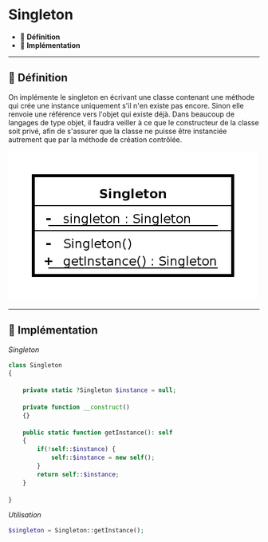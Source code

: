 # Singleton

*  🔖 **Définition**
*  🔖 **Implémentation**

___

## 📑 Définition

On implémente le singleton en écrivant une classe contenant une méthode qui crée une instance uniquement s'il n'en existe pas encore. Sinon elle renvoie une référence vers l'objet qui existe déjà. Dans beaucoup de langages de type objet, il faudra veiller à ce que le constructeur de la classe soit privé, afin de s'assurer que la classe ne puisse être instanciée autrement que par la méthode de création contrôlée.

![image](./resources/singleton.png)

___

## 📑 Implémentation

*Singleton*

```php
class Singleton
{

    private static ?Singleton $instance = null;
    
    private function __construct()
    {}
    
    public static function getInstance(): self
    {
        if(!self::$instance) {
            self::$instance = new self();
        }
        return self::$instance;
    }

}
```

*Utilisation*

```php
$singleton = Singleton::getInstance();
```